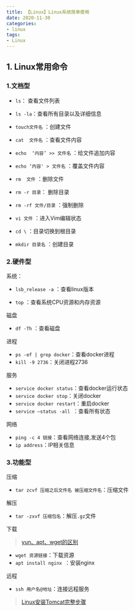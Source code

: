```yaml
---
title: 【Linux】Linux系统简单使用
date: 2020-11-30
categories: 
- linux
tags: 
- Linux
---
```


## 1. Linux常用命令

### 1.文档型

+ `ls`： 查看文件列表
+ `ls -la`：查看所有目录以及详细信息

+ `touch文件名` ：创建文件

+ `cat  文件名` ：查看文件内容

+ `echo  ‘内容’ >> 文件名` ：给文件追加内容

+ `echo ‘内容' > 文件名` ：覆盖文件内容

+ `rm  文件` ：删除文件

+ `rm -r 目录`： 删除目录

+ `rm -rf 文件/目录` ：强制删除

+ `vi 文件` ：进入Vim编辑状态

+ `cd \` ：目录切换到根目录

+ `mkdir 目录名` ：创建目录

### 2.硬件型

系统：

+ `lsb_release -a` ：查看linux版本

+ `top` ：查看系统CPU资源和内存资源

磁盘

+ `df -Th` ：查看磁盘

进程

+ `ps -ef | grep docker`：查看docker进程
+ `kill -9 2736`：关闭进程2736

服务

+ `service docker status`：查看docker运行状态
+ `service docker stop`：关闭docker
+ `service docker restart`：重启docker
+ `service –status -all `：查看所有状态

网络

+ `ping -c 4 链接`：查看网络连接,发送4个包
+ `ip address`：IP相关信息

### 3.功能型

压缩

+ `tar zcvf 压缩之后文件名 被压缩文件名`：压缩文件

解压

+ `tar -zxvf 压缩包名`：解压`.gz`文件

下载

> [yun、apt、wget的区别](https://www.cnblogs.com/zq8421/p/10037532.html)

+ `wget 资源链接`：下载资源
+ `apt install nginx `：安装nginx

远程

+ `ssh 用户名@地址`：连接远程服务

> [Linux安装Tomcat完整步骤](https://blog.csdn.net/qq_32218457/article/details/79788800?utm_medium=distribute.pc_relevant.none-task-blog-BlogCommendFromBaidu-2.control&depth_1-utm_source=distribute.pc_relevant.none-task-blog-BlogCommendFromBaidu-2.control)
